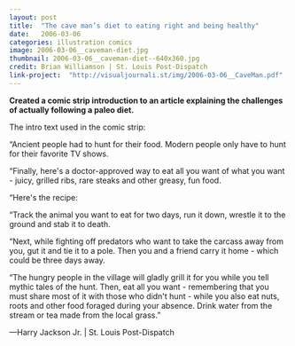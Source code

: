 ```yaml
---
layout: post
title:  "The cave man’s diet to eating right and being healthy"
date:   2006-03-06
categories: illustration comics
image: 2006-03-06__caveman-diet.jpg
thumbnail: 2006-03-06__caveman-diet--640x360.jpg
credit: Brian Williamson | St. Louis Post-Dispatch
link-project:  "http://visualjournali.st/img/2006-03-06__CaveMan.pdf"
---
```


**Created a comic strip introduction to an article explaining the challenges of actually following a paleo diet.**

The intro text used in the comic strip:

“Ancient people had to hunt for their food. Modern people only have to hunt for their favorite TV shows.

“Finally, here's a doctor-approved way to eat all you want of what you want - juicy, grilled ribs, rare steaks and other greasy, fun food.

“Here's the recipe:

“Track the animal you want to eat for two days, run it down, wrestle it to the ground and stab it to death.

“Next, while fighting off predators who want to take the carcass away from you, gut it and tie it to a pole. Then you and a friend carry it home - which could be three days away.

“The hungry people in the village will gladly grill it for you while you tell mythic tales of the hunt. Then, eat all you want - remembering that you must share most of it with those who didn't hunt - while you also eat nuts, roots and other food foraged during your absence. Drink water from the stream or tea made from the local grass.”

—Harry Jackson Jr. | St. Louis Post-Dispatch